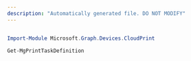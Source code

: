 ```yaml
---
description: "Automatically generated file. DO NOT MODIFY"
---
```


```powershell

Import-Module Microsoft.Graph.Devices.CloudPrint

Get-MgPrintTaskDefinition

```